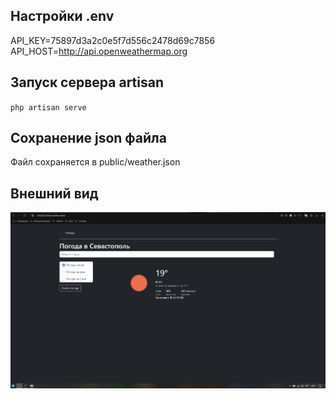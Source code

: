 ## Настройки .env

API_KEY=75897d3a2c0e5f7d556c2478d69c7856
API_HOST=http://api.openweathermap.org

## Запуск сервера artisan

`php artisan serve`

## Сохранение json файла

Файл сохраняется в public/weather.json

## Внешний вид

<a><img src="public/img/img.png" alt="Внешний вид"></a>
